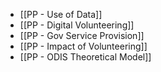 - [[PP - Use of Data]]
- [[PP - Digital Volunteering]]
- [[PP - Gov Service Provision]]
- [[PP - Impact of Volunteering]]
- [[PP - ODIS Theoretical Model]]